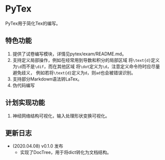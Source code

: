 # PyTex
PyTex用于简化Tex的编写。

## 特色功能
1. 提供了试卷编写模块，详情见pytex/exam/README.md。<br/>
2. 支持定义局部操作，例如在经常用到导数和积分的局部区域
将`\text{d}`定义为`\d`而不是`\dif`，而在其他区域
将`\dot`定义为`\d`，注意定义命令符时应尽量避免歧义，
例如若将`\text{d}`定义为`d`，则`ad`也会被错误识别。<br/>
3. 支持部分Markdown语法转LaTex。
4. 伪代码编写

## 计划实现功能
1. 神经网络结构可视化，输入处理形状变换可视化。

## 更新日志
- (2020.04.08) v0.1.0 发布
    - 实现了DocTree，用于将dict转化为文档结构。
        
